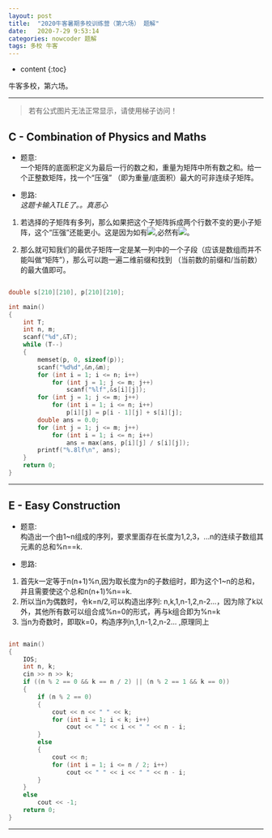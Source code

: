```yaml
---
layout: post
title:  "2020牛客暑期多校训练营（第六场） 题解"
date:   2020-7-29 9:53:14
categories: nowcoder 题解
tags: 多校 牛客
---
```


* content
{:toc}

牛客多校，第六场。



---

> 若有公式图片无法正常显示，请使用梯子访问！

## C - Combination of Physics and Maths


* 题意:  
一个矩阵的底面积定义为最后一行的数之和，重量为矩阵中所有数之和。给一个正整数矩阵，找一个“压强” （即为重量/底面积）最大的可非连续子矩阵。


* 思路:  
*这题卡输入TLE了。。真恶心*  
1. 若选择的子矩阵有多列，那么如果把这个子矩阵拆成两个行数不变的更小子矩阵，这个“压强”还能更小。这是因为如有<img src="https://latex.codecogs.com/svg.latex?\frac{a}{b}\le\frac{c}{d}(a,b,c,d>0)">,必然有<img src="https://latex.codecogs.com/svg.latex?\frac{a}{b}\le\frac{a+c}{b+d}\le\frac{c}{d}">。

2. 那么就可知我们的最优子矩阵一定是某一列中的一个子段（应该是数组而并不能叫做“矩阵”），那么可以跑一遍二维前缀和找到 （当前数的前缀和/当前数） 的最大值即可。
```c++

double s[210][210], p[210][210];

int main()
{
    int T;
    int n, m;
    scanf("%d",&T);
    while (T--)
    {
        memset(p, 0, sizeof(p));
        scanf("%d%d",&n,&m);
        for (int i = 1; i <= n; i++)
            for (int j = 1; j <= m; j++)
                scanf("%lf",&s[i][j]);
        for (int j = 1; j <= m; j++)
            for (int i = 1; i <= n; i++)
                p[i][j] = p[i - 1][j] + s[i][j];
        double ans = 0.0;
        for (int j = 1; j <= m; j++)
            for (int i = 1; i <= n; i++)
                ans = max(ans, p[i][j] / s[i][j]);
        printf("%.8lf\n", ans);
    }
    return 0;
}

```

---

## E - Easy Construction


* 题意:  
构造出一个由1~n组成的序列，要求里面存在长度为1,2,3，...n的连续子数组其元素的总和%n==k.


* 思路:  
1. 首先k一定等于n(n+1)%n,因为取长度为n的子数组时，即为这个1~n的总和，并且需要使这个总和n(n+1)%n==k.
2. 所以当n为偶数时，令k=n/2,可以构造出序列: n,k,1,n-1,2,n-2...，因为除了k以外，其他所有数可以组合成%n=0的形式，再与k组合即为%n=k
3. 当n为奇数时，即取k=0，构造序列n,1,n-1,2,n-2... ,原理同上


```c++

int main()
{
    IOS;
    int n, k;
    cin >> n >> k;
    if ((n % 2 == 0 && k == n / 2) || (n % 2 == 1 && k == 0))
    {
        if (n % 2 == 0)
        {
            cout << n << " " << k;
            for (int i = 1; i < k; i++)
                cout << " " << i << " " << n - i;
        }
        else
        {
            cout << n;
            for (int i = 1; i <= n / 2; i++)
                cout << " " << i << " " << n - i;
        }
    }
    else
        cout << -1;
    return 0;
}

```

---
